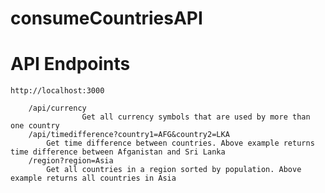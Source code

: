# consumeCountriesAPI

# API Endpoints

	http://localhost:3000
		
		/api/currency
                    Get all currency symbols that are used by more than one country
		/api/timedifference?country1=AFG&country2=LKA
			Get time difference between countries. Above example returns time difference between Afganistan and Sri Lanka
		/region?region=Asia
			Get all countries in a region sorted by population. Above example returns all countries in Asia
